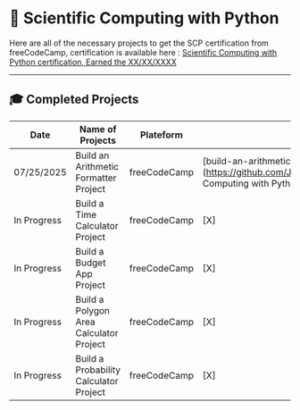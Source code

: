 # 📜 Scientific Computing with Python

Here are all of the necessary projects to get the SCP certification from freeCodeCamp, certification is available here : [Scientific Computing with Python certification, Earned the XX/XX/XXXX]()

---

## 🎓 Completed Projects

| Date          | Name of Projects                          | Plateform          | Link                                        |
|---------------|-------------------------------------------|--------------------|---------------------------------------------|
| 07/25/2025    | Build an Arithmetic Formatter Project     | freeCodeCamp       | [build-an-arithmetic-formatter-project.py](https://github.com/Jinzug/certifications/blob/main/freeCodeCamp/Scientific Computing with Python/build-an-arithmetic-formatter-project.py)|
| In Progress   | Build a Time Calculator Project           | freeCodeCamp       | [X]                                         |
| In Progress   | Build a Budget App Project                | freeCodeCamp       | [X]                                         |
| In Progress   | Build a Polygon Area Calculator Project   | freeCodeCamp       | [X]                                         |
| In Progress   | Build a Probability Calculator Project    | freeCodeCamp       | [X]                                         |